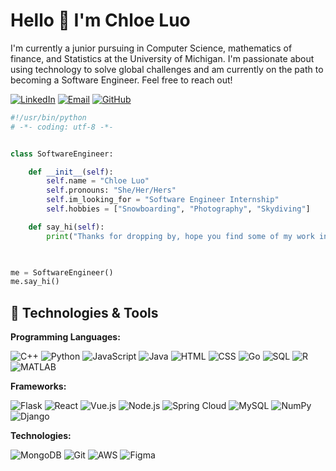 # Hello 👋 I'm Chloe Luo
I'm currently a junior pursuing in Computer Science, mathematics of finance, and Statistics at the University of Michigan. I'm passionate about using technology to solve global challenges and am currently on the path to becoming a Software Engineer. Feel free to reach out! 

[![LinkedIn](https://img.shields.io/badge/LinkedIn-Chloe_Luo-informational?style=flat&logo=linkedin&logoColor=white&color=0A66C2)](https://www.linkedin.com/in/chloe-l-907259238)
[![Email](https://img.shields.io/badge/Email-qwluo@umich.edu-informational?style=flat&logo=gmail&logoColor=white&color=D14836)](mailto:qwluo@umich.edu)
[![GitHub](https://img.shields.io/badge/GitHub-bluliosluo-informational?style=flat&logo=github&logoColor=white&color=181717)](https://github.com/bluliosluo)


```python
#!/usr/bin/python
# -*- coding: utf-8 -*-


class SoftwareEngineer:

    def __init__(self): 
        self.name = "Chloe Luo"
        self.pronouns: "She/Her/Hers"
        self.im_looking_for = "Software Engineer Internship"
        self.hobbies = ["Snowboarding", "Photography", "Skydiving"]

    def say_hi(self):
        print("Thanks for dropping by, hope you find some of my work interesting.")
        


me = SoftwareEngineer()
me.say_hi()
```


## 🔧 Technologies & Tools

**Programming Languages:**

![C++](https://img.shields.io/badge/Code-C++-informational?style=flat&logo=cplusplus&logoColor=white&color=00599C)
![Python](https://img.shields.io/badge/Code-Python-informational?style=flat&logo=python&logoColor=white&color=3776AB)
![JavaScript](https://img.shields.io/badge/Code-JavaScript-informational?style=flat&logo=javascript&logoColor=white&color=F7DF1E)
![Java](https://img.shields.io/badge/Code-Java-informational?style=flat&logo=java&logoColor=white&color=007396)
![HTML](https://img.shields.io/badge/Code-HTML-informational?style=flat&logo=html5&logoColor=white&color=E34F26)
![CSS](https://img.shields.io/badge/Code-CSS-informational?style=flat&logo=css3&logoColor=white&color=1572B6)
![Go](https://img.shields.io/badge/Code-Go-informational?style=flat&logo=go&logoColor=white&color=00ADD8)
![SQL](https://img.shields.io/badge/Code-SQL-informational?style=flat&logo=sql&logoColor=white&color=CC2927)
![R](https://img.shields.io/badge/Code-R-informational?style=flat&logo=r&logoColor=white&color=276DC3)
![MATLAB](https://img.shields.io/badge/Code-MATLAB-informational?style=flat&logo=matlab&logoColor=white&color=0076A8)

**Frameworks:**

![Flask](https://img.shields.io/badge/Web-Flask-informational?style=flat&logo=flask&logoColor=white&color=000000)
![React](https://img.shields.io/badge/Web-React-informational?style=flat&logo=react&logoColor=white&color=61DAFB)
![Vue.js](https://img.shields.io/badge/Web-Vue.js-informational?style=flat&logo=vue.js&logoColor=white&color=42b883)
![Node.js](https://img.shields.io/badge/Backend-Node.js-informational?style=flat&logo=node.js&logoColor=white&color=339933)
![Spring Cloud](https://img.shields.io/badge/Backend-Spring_Cloud-informational?style=flat&logo=spring&logoColor=white&color=6DB33F)
![MySQL](https://img.shields.io/badge/Database-MySQL-informational?style=flat&logo=mysql&logoColor=white&color=4479A1)
![NumPy](https://img.shields.io/badge/Code-NumPy-informational?style=flat&logo=numpy&logoColor=white&color=013243)
![Django](https://img.shields.io/badge/Web-Django-informational?style=flat&logo=django&logoColor=white&color=092E20)

**Technologies:**

![MongoDB](https://img.shields.io/badge/Database-MongoDB-informational?style=flat&logo=mongodb&logoColor=white&color=47A248)
![Git](https://img.shields.io/badge/Tools-Git-informational?style=flat&logo=git&logoColor=white&color=F05032)
![AWS](https://img.shields.io/badge/Cloud-AWS-informational?style=flat&logo=amazon-aws&logoColor=white&color=232F3E)
![Figma](https://img.shields.io/badge/Design-Figma-informational?style=flat&logo=figma&logoColor=white&color=F24E1E)


    
    

